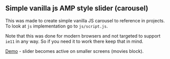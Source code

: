 ## Simple vanilla js AMP style slider (carousel)

This was made to create simple vanilla JS carousel to reference in projects. To look at `js` implementation go to `js/script.js`.

Note that this was done for modern browsers and not targeted to support `ie11` in any way. So if you need it to work there keep that in mind.

[Demo](https://madm2n.github.io/simple-slider/) - slider becomes active on smaller screens (movies block).